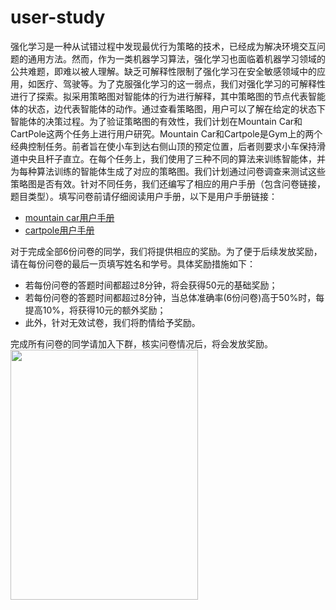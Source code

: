 # user-study
强化学习是一种从试错过程中发现最优行为策略的技术，已经成为解决环境交互问题的通用方法。然而，作为一类机器学习算法，强化学习也面临着机器学习领域的公共难题，即难以被人理解。缺乏可解释性限制了强化学习在安全敏感领域中的应用，如医疗、驾驶等。为了克服强化学习的这一弱点，我们对强化学习的可解释性进行了探索。拟采用策略图对智能体的行为进行解释，其中策略图的节点代表智能体的状态，边代表智能体的动作。通过查看策略图，用户可以了解在给定的状态下智能体的决策过程。为了验证策略图的有效性，我们计划在Mountain Car和CartPole这两个任务上进行用户研究。Mountain Car和Cartpole是Gym上的两个经典控制任务。前者旨在使小车到达右侧山顶的预定位置，后者则要求小车保持滑道中央且杆子直立。在每个任务上，我们使用了三种不同的算法来训练智能体，并为每种算法训练的智能体生成了对应的策略图。我们计划通过问卷调查来测试这些策略图是否有效。针对不同任务，我们还编写了相应的用户手册（包含问卷链接，题目类型）。填写问卷前请仔细阅读用户手册，以下是用户手册链接：
- [mountain car用户手册](https://github.com/axaiII/user-study/blob/main/mountain%20car%E7%94%A8%E6%88%B7%E6%89%8B%E5%86%8C.pdf)
- [cartpole用户手册](https://github.com/axaiII/user-study/blob/main/cartpole%E7%94%A8%E6%88%B7%E6%89%8B%E5%86%8C.pdf)<br>

对于完成全部6份问卷的同学，我们将提供相应的奖励。为了便于后续发放奖励，请在每份问卷的最后一页填写姓名和学号。具体奖励措施如下：
- 若每份问卷的答题时间都超过8分钟，将会获得50元的基础奖励；
- 若每份问卷的答题时间都超过8分钟，当总体准确率(6份问卷)高于50%时，每提高10%，将获得10元的额外奖励；
- 此外，针对无效试卷，我们将酌情给予奖励。

完成所有问卷的同学请加入下群，核实问卷情况后，将会发放奖励。<br>
<img src='https://github.com/axaiII/user-study/blob/main/%E7%BE%A4.jpg' style='width: 300px; height: 400px;'>

